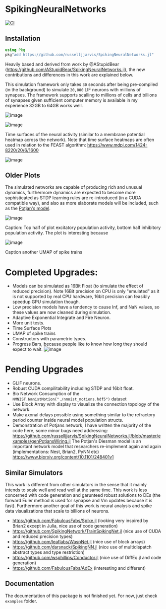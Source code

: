 # SpikingNeuralNetworks

[![CI](https://github.com/russelljjarvis/SpikingNeuralNetworks.jl/actions/workflows/ci.yml/badge.svg)](https://github.com/russelljjarvis/SpikingNeuralNetworks.jl/actions/workflows/ci.yml)


## Installation

```julia
using Pkg
pkg"add https://github.com/russelljjarvis/SpikingNeuralNetworks.jl"
```

Heavily based and derived from work by @AStupidBear (https://github.com/AStupidBear/SpikingNeuralNetworks.jl), the new contributions and differences in this work are explained below.

This simulation framework only takes `30` seconds after being pre-compiled (in the background) to simulate `20,000` LIF neurons with millions of synapses.
The framework supports scalling to millions of cells and billions of synapses given sufficient computer memory is available in my experience 32GB to 64GB works well.

![image](https://user-images.githubusercontent.com/7786645/228764232-b6818524-ea31-461f-913d-5e50196a2a6f.png)

![image](https://user-images.githubusercontent.com/7786645/228764191-10262134-8602-4c7c-81ae-57e0c7ca871c.png)

Time surfaces of the neural activity (similar to a membrane potential heatmap across the network). Note that time surface heatmaps are often used in relation to the FEAST algorithm:  https://www.mdpi.com/1424-8220/20/6/1600

![image](https://user-images.githubusercontent.com/7786645/228764258-4da67dfe-1e8b-4a30-97eb-724a9e7dd683.png)

## Older Plots


The simulated networks are capable of producing rich and unusual dynamics, furthermore dynamics are expected to become more sophisticated as STDP learning rules are re-introduced (in a CUDA compatible way), and also as more elaborate models will be included, such as the [Potjan's model]([https://github.com/social-hacks-for-mental-health/SpikingNeuralNetworks.jl/tree/potjans](https://github.com/RJsWorkatWSU/SpikingNeuralNetworks.jl/blob/potjans_model/src/genPotjansInPlace.jl)).

![image](https://user-images.githubusercontent.com/7786645/227809116-d7180fbd-e937-4bdb-bb0d-77645c1eb284.png)

Caption: Top half of plot excitatory population activity, bottom half inhibitory population activity. The plot is interesting because 


![image](https://user-images.githubusercontent.com/7786645/228695786-d496ce45-8df2-401f-a72c-ec48b8281d83.png)

Caption another UMAP of spike trains

# Completed Upgrades:

* Models can be simulated as 16Bit Float (to simulate the effect of reduced precision). Note 16Bit precision on CPU is only "emulated" as it is not supported by real CPU hardware, 16bit precision can feasibly speedup GPU simulation though.
* Low precision models have a tendency to cause Inf, and NaN values, so these values are now cleaned during simulation.
* Adaptive Exponential Integrate and Fire Neuron.
* More unit tests.
* Time Surface Plots
* UMAP of spike trains
* Constructors with parametric types.
* Progress Bars, because people like to know how long they should expect to wait.
![image](https://user-images.githubusercontent.com/7786645/227809077-b7b19bf0-cffc-493f-9d28-2034d1bdf038.png)

# Pending Upgrades
* GLIF neurons.
* Robust CUDA compilitability including STDP and 16bit float.
* Bio Network Consumption of the ```NMNIST.NmnistMotion("./nmnist_motions.hdf5")``` dataset
* Use Block Array with display to visualize the connection topology of the network.
* Make axonal delays possible using something similar to the refractory period counter inside neural model population structs.
* Demonstration of Potjans network, I have written the majority of the code here, some minor bugs need addressing: https://github.com/russelljjarvis/SpikingNeuralNetworks.jl/blob/master/examples/genPotjansWiring.jl
The Potjan's Diesman model is an important network model that researchers re-implement again and again (implementations: Nest, Brian2, PyNN etc)
https://www.biorxiv.org/content/10.1101/248401v1

## Similar Simulators
This work is different from other simulators in the sense that it mainly intends to scale well and read well at the same time. This work is less concerned with code generation and garunteed robust solutions to DEs (the forward Euler method is used for synapse and Vm updates because it is fast). Furthermore another goal of this work is neural analysis and spike data visualizations that scale to billions of neurons.

* https://github.com/FabulousFabs/Spike.jl (looking very inspired by Brian2 except in Julia, nice use of code generation)
* https://github.com/SpikingNetwork/TrainSpikingNet.jl (nice use of CUDA and reduced precision types)
* https://github.com/leaflabs/WaspNet.jl (nice use of block arrays)
* https://github.com/darsnack/SpikingNN.jl (nice use of multidispatch abstract types and type restriction)
* https://github.com/wsphillips/Conductor.jl (nice use of DiffEq.jl and code generation)
* https://github.com/FabulousFabs/AdEx (interesting and different)


## Documentation

The documentation of this package is not finished yet. For now, just check `examples` folder.
